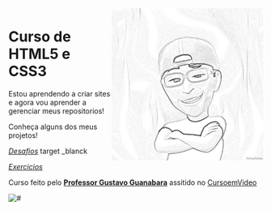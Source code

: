 <img src="imagens/eu.jpg" align="right" width="300">

# Curso de HTML5 e CSS3

 Estou aprendendo a criar sites e agora vou aprender a gerenciar meus repositorios!

Conheça alguns dos meus projetos!

[*Desafios*](https://github.com/CleberPeixoto/HTML-CSS/tree/main/Desafios) target _blanck

[*Exercicios*](https://github.com/CleberPeixoto/HTML-CSS/tree/main/Exercicios)

 
 Curso feito pelo **[Professor Gustavo Guanabara](https://github.com/gustavoguanabara)** assitido no [CursoemVideo](https://www.cursoemvideo.com/)


![#](https://media.tenor.com/CiPgIh1Gl8UAAAAM/edward-elric-fma.gif)